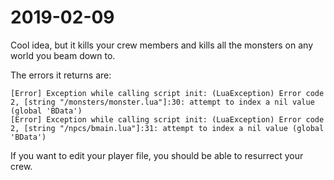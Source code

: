 # 2019-02-09

Cool idea, but it kills your crew members and kills all the monsters on any world you beam down to.

The errors it returns are:

```
[Error] Exception while calling script init: (LuaException) Error code 2, [string "/monsters/monster.lua"]:30: attempt to index a nil value (global 'BData')
[Error] Exception while calling script init: (LuaException) Error code 2, [string "/npcs/bmain.lua"]:31: attempt to index a nil value (global 'BData')
```

If you want to edit your player file, you should be able to resurrect your crew.
